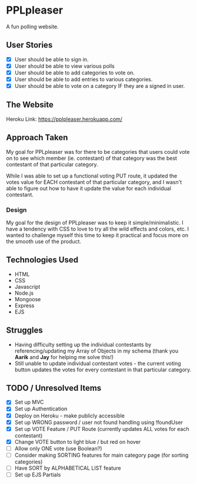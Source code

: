 # PPLpleaser
A fun polling website.

## User Stories
- [X] User should be able to sign in.
- [X] User should be able to view various polls
- [X] User should be able to add categories to vote on.
- [X] User should be able to add entries to various categories.
- [X] User should be able to vote on a category IF they are a signed in user.

## The Website
Heroku Link: https://pplpleaser.herokuapp.com/

## Approach Taken
My goal for PPLpleaser was for there to be categories that users could vote on to see which member (ie. contestant) of that category was the best contestant of that particular category.

While I was able to set up a functional voting PUT route, it updated the votes value for EACH contestant of that particular category, and I wasn't able to figure out how to have it update the value for each individual contestant.

### Design
My goal for the design of PPLpleaser was to keep it simple/minimalistic. I have a tendency with CSS to love to try all the wild effects and colors, etc. I wanted to challenge myself this time to keep it practical and focus more on the smooth use of the product.

## Technologies Used
- HTML
- CSS
- Javascript
- Node.js
- Mongoose
- Express
- EJS

## Struggles
- Having difficulty setting up the individual contestants by referencing/updating my Array of Objects in my schema (thank you **Aarik** and **Jay** for helping me solve this!)
- Still unable to update individual contestant votes - the current voting button updates the votes for every contestant in that particular category.

## TODO / Unresolved Items
- [X] Set up MVC
- [X] Set up Authentication
- [X] Deploy on Heroku - make publicly accessible
- [X] Set up WRONG password / user not found handling using !foundUser
- [X] Set up VOTE Feature / PUT Route (currently updates ALL votes for each contestant)
- [X] Change VOTE button to light blue / but red on hover
- [ ] Allow only ONE vote (use Boolean?)
- [ ] Consider making SORTING features for main category page (for sorting categories)
- [ ] Have SORT by ALPHABETICAL LIST feature
- [ ] Set up EJS Partials
